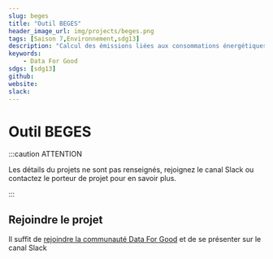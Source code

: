 ```yaml
---
slug: beges
title: "Outil BEGES"
header_image_url: img/projects/beges.png
tags: [Saison 7,Environnement,sdg13]
description: "Calcul des émissions liées aux consommations énergétiques des bâtiments et déplacements au sein d’une structure de l'État."
keywords:
    - Data For Good
sdgs: [sdg13]
github: 
website: 
slack: 
---
```


# Outil BEGES

:::caution ATTENTION

Les détails du projets ne sont pas renseignés, rejoignez le canal Slack ou contactez le porteur de projet pour en savoir plus.

:::


## Rejoindre le projet
Il suffit de [rejoindre la communauté Data For Good](/join) et de se présenter sur le canal Slack 

